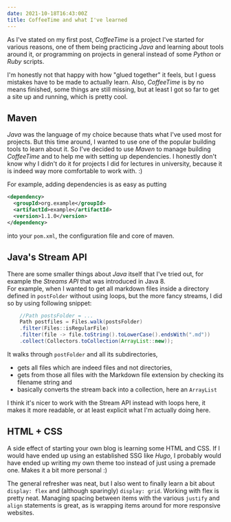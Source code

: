```yaml
---
date: 2021-10-18T16:43:00Z
title: CoffeeTime and what I've learned
---
```


As I've stated on my first post, *CoffeeTime* is a project I've started for various reasons, one of them being practicing *Java* and learning about tools around it, or programming on projects in general instead of some *Python* or *Ruby* scripts.

I'm honestly not that happy with how "glued together" it feels, but I guess mistakes have to be made to actually learn. Also, *CoffeeTime* is by no means finished, some things are still missing, but at least I got so far to get a site up and running, which is pretty cool.

## Maven
*Java* was the language of my choice because thats what I've used most for projects. But this time around, I wanted to use one of the popular building tools to learn about it. So I've decided to use *Maven* to manage building *CoffeeTime* and to help me with setting up dependencies. I honestly don't know why I didn't do it for projects I did for lectures in university, because it is indeed way more comfortable to work with. :)  

For example, adding dependencies is as easy as putting
```xml
<dependency>
  <groupId>org.example</groupId>
  <artifactId>example</artifactId>
  <version>1.1.0</version>
</dependency>
```
into your `pom.xml`, the configuration file and core of maven.

## Java's Stream API
There are some smaller things about *Java* itself that I've tried out, for example the *Streams API* that was introduced in Java 8.  
For example, when I wanted to get all markdown files inside a directory defined in `postFolder` without using loops, but the more fancy streams, I did so by using following snippet: 
```java
    //Path postsFolder = ... 
    Path postfiles = Files.walk(postsFolder)
    .filter(Files::isRegularFile)
    .filter(file -> file.toString().toLowerCase().endsWith(".md"))
    .collect(Collectors.toCollection(ArrayList::new));
```
It walks through `postFolder` and all its subdirectories, 
+ gets all files which are indeed files and not directories,
+ gets from those all files with the Markdown file extension by checking its filename string and
+ basically converts the stream back into a collection, here an `ArrayList`
  
I think it's nicer to work with the Stream API instead with loops here, it makes it more readable, or at least explicit what I'm actually doing here.

## HTML + CSS

A side effect of starting your own blog is learning some HTML and CSS. If I would have ended up using an established SSG like *Hugo*, I probably would have ended up writing my own theme too instead of just using a premade one. Makes it a bit more personal :)

The general refresher was neat, but I also went to finally learn a bit about `display: flex` and (although sparingly) `display: grid`. Working with flex is pretty neat. Managing spacing between items with the various `justify` and `align` statements is great, as is wrapping items around for more responsive websites.
